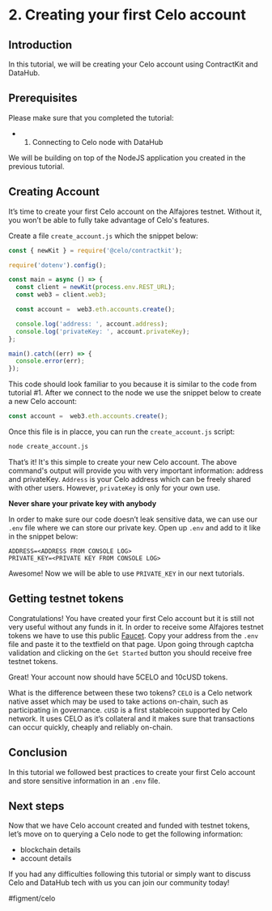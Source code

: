 # 2. Creating your first Celo account
## Introduction
In this tutorial, we will be creating your Celo account using ContractKit and DataHub.


## Prerequisites
Please make sure that you completed the tutorial:
* 1.  Connecting to Celo node with DataHub

We will be building on top of the NodeJS application you created in the previous tutorial.


## Creating Account
It’s time to create your first Celo account on the Alfajores testnet. Without it, you won’t be able to fully take advantage of Celo's features.

Create a file `create_account.js` which the snippet below:

```javascript
const { newKit } = require('@celo/contractkit');

require('dotenv').config();

const main = async () => {
  const client = newKit(process.env.REST_URL);
  const web3 = client.web3;

  const account =  web3.eth.accounts.create();

  console.log('address: ', account.address);
  console.log('privateKey: ', account.privateKey);
};

main().catch((err) => {
  console.error(err);
});
```

This code should look familiar to you because it is similar to the code from tutorial #1. After we connect to the node we use the snippet below to create a new Celo account:

```javascript
const account =  web3.eth.accounts.create();
```

Once this file is in placce, you can run the `create_account.js` script:

```bash
node create_account.js
```

That’s it! It's this simple to create your new Celo account. The above command's output will provide you with very important information: address and privateKey. `Address` is your Celo address which can be freely shared with other users. However, `privateKey` is only for your own use. 

**Never share your private key with anybody**

In order to make sure our code doesn’t leak sensitive data, we can use our `.env` file where we can store our private key. Open up `.env` and add to it like in the snippet below:

```
ADDRESS=<ADDRESS FROM CONSOLE LOG>
PRIVATE_KEY=<PRIVATE KEY FROM CONSOLE LOG>
```

Awesome! Now we will be able to use `PRIVATE_KEY` in our next tutorials.

## Getting testnet tokens
Congratulations! You have created your first Celo account but it is still not very useful without any funds in it. 
In order to receive some Alfajores testnet tokens we have to use this public [Faucet](https://celo.org/developers/faucet). Copy your address from the `.env` file and paste it to the textfield on that page. Upon going through captcha validation and clicking on the `Get Started` button you should receive free testnet tokens. 

Great! Your account now should have  5CELO and 10cUSD tokens.

What is the difference between these two tokens?
`CELO` is a Celo network native asset which may be used to take actions on-chain, such as participating in governance.
`cUSD`  is a first stablecoin supported by Celo network. It uses CELO as it’s collateral and it makes sure that transactions can occur quickly, cheaply and reliably on-chain. 

## Conclusion
In this tutorial we followed best practices to create your first Celo account and store sensitive information in an `.env` file.

## Next steps
Now that we have Celo account created and funded with testnet tokens, let’s move on to querying a Celo node to get the following information:
* blockchain details
* account details

If you had any difficulties following this tutorial or simply want to discuss Celo and DataHub tech with us you can join our community today!

#figment/celo

